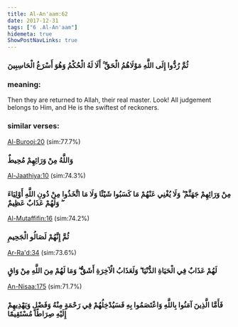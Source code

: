 ```yaml
---
title: Al-An'aam:62
date: 2017-12-31
tags: ["6 .Al-An'aam"]
hidemeta: true 
ShowPostNavLinks: true 
---
```

### ثُمَّ رُدُّوا إِلَى اللَّهِ مَوْلَاهُمُ الْحَقِّ ۚ أَلَا لَهُ الْحُكْمُ وَهُوَ أَسْرَعُ الْحَاسِبِينَ
### meaning: 
Then they are returned to Allah, their real master. Look! All judgement belongs to Him, and He is the swiftest of reckoners.
### similar verses: 

[Al-Burooj:20](/85/20) (sim:77.7%)

### وَاللَّهُ مِنْ وَرَائِهِمْ مُحِيطٌ

[Al-Jaathiya:10](/45/10) (sim:74.3%)

### مِنْ وَرَائِهِمْ جَهَنَّمُ ۖ وَلَا يُغْنِي عَنْهُمْ مَا كَسَبُوا شَيْئًا وَلَا مَا اتَّخَذُوا مِنْ دُونِ اللَّهِ أَوْلِيَاءَ ۖ وَلَهُمْ عَذَابٌ عَظِيمٌ

[Al-Mutaffifin:16](/83/16) (sim:74.2%)

### ثُمَّ إِنَّهُمْ لَصَالُو الْجَحِيمِ

[Ar-Ra'd:34](/13/34) (sim:73.6%)

### لَهُمْ عَذَابٌ فِي الْحَيَاةِ الدُّنْيَا ۖ وَلَعَذَابُ الْآخِرَةِ أَشَقُّ ۖ وَمَا لَهُمْ مِنَ اللَّهِ مِنْ وَاقٍ

[An-Nisaa:175](/4/175) (sim:71.7%)

### فَأَمَّا الَّذِينَ آمَنُوا بِاللَّهِ وَاعْتَصَمُوا بِهِ فَسَيُدْخِلُهُمْ فِي رَحْمَةٍ مِنْهُ وَفَضْلٍ وَيَهْدِيهِمْ إِلَيْهِ صِرَاطًا مُسْتَقِيمًا
